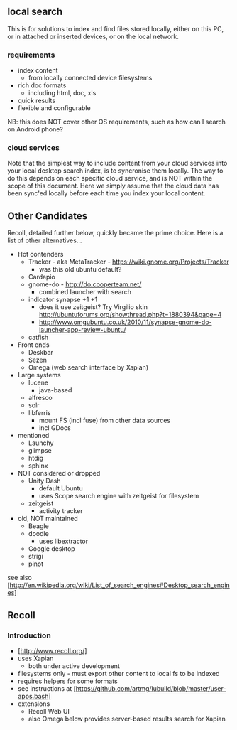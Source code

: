 
## local search

This is for solutions to index and find files stored locally, 
either on this PC, or in attached or inserted devices, 
or on the local network. 

### requirements

* index content
	* from locally connected device filesystems
* rich doc formats 
	* including html, doc, xls
* quick results
* flexible and configurable

NB: this does NOT cover other OS requirements, 
such as how can I search on Android phone?


### cloud services

Note that the simplest way to include content from your cloud services 
into your local desktop search index, is to syncronise them locally. 
The way to do this depends on each specific cloud service, 
and is NOT within the scope of this document. 
Here we simply assume that the cloud data has been sync'ed locally 
before each time you index your local content. 


## Other Candidates

Recoll, detailed further below, quickly became the prime choice. 
Here is a list of other alternatives...

* Hot contenders
    * Tracker - aka MetaTracker - https://wiki.gnome.org/Projects/Tracker
        * was this old ubuntu default?
    * Cardapio
    * gnome-do - http://do.cooperteam.net/
        * combined launcher with search
    * indicator synapse +1 +1 
        * does it use zeitgeist? Try Virgilio skin http://ubuntuforums.org/showthread.php?t=1880394&page=4
        * http://www.omgubuntu.co.uk/2010/11/synapse-gnome-do-launcher-app-review-ubuntu/
    * catfish
* Front ends
    * Deskbar
    * Sezen
    * Omega (web search interface by Xapian)
* Large systems
    * lucene
        * java-based
    * alfresco
    * solr
    * libferris
        * mount FS (incl fuse) from other data sources
        * incl GDocs
* mentioned
    * Launchy
    * glimpse
    * htdig
    * sphinx
* NOT considered or dropped
    * Unity Dash
        * default Ubuntu 
        * uses Scope search engine with zeitgeist for filesystem
    * zeitgeist
        * activity tracker
* old, NOT maintained
    * Beagle
    * doodle
        * uses libextractor
    * Google desktop
    * strigi
    * pinot

see also [http://en.wikipedia.org/wiki/List_of_search_engines#Desktop_search_engines]


## Recoll

### Introduction

* [http://www.recoll.org/]
* uses Xapian 
    * both under active development
* filesystems only - must export other content to local fs to be indexed 
* requires helpers for some formats
* see instructions at [https://github.com/artmg/lubuild/blob/master/user-apps.bash]
* extensions
	- Recoll Web UI
    * also Omega below provides server-based results search for Xapian

